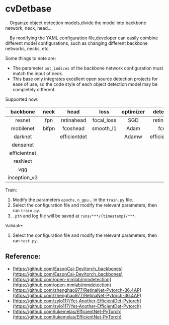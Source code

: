 # cvDetbase
&emsp;Organize object detection models,divide the model into backbone network, neck, head...  


&emsp;By modifying the YAML configuration file,developer can easily combine different model configurations, such as changing different backbone networks, necks, etc.  


Some things to note are:   
- The parameter `out_indices` of the backbone network configuration must match the input of neck.  
- This base only integrates excellent open source detection projects for ease of use, so the code style of each object detection model may be completely different.


Supported now:  
  
|  backbone   | neck  | head       | loss       | optimizer |detector  | dataset |
|  :----:  | :----:   | :---:  |  :---: | :---: | :---:     |:---: |
| resnet      | fpn   | retinahead | focal_loss | SGD    |retinanet | voc |
| mobilenet   | bifpn | fcoshead   | smooth_l1  | Adam    |fcos      | coco|
| darknet |           | efficientdet|           | Adamw   |efficientdet      
| densenet |  
| efficientnet |
| resNext |
| vgg |
| inception_v3|

Train:  
1. Modify the parameters `epochs`, `n_gpu`... in the `train.py` file.
2. Select the configuration file and modify the relevant parameters, then run `train.py`.
3. `.pth` and log file will be saved at `runs/***/{timestamp}/***`.

Validate:  
1. Select the configuration file and modify the relevant parameters, then run `test.py`.




## Reference:
- [https://github.com/EasonCai-Dev/torch_backbones](https://github.com/EasonCai-Dev/torch_backbones)
- [https://github.com/open-mmlab/mmdetection](https://github.com/open-mmlab/mmdetection)
- [https://github.com/zhenghao977/RetinaNet-Pytorch-36.4AP](https://github.com/zhenghao977/RetinaNet-Pytorch-36.4AP)
- [https://github.com/zylo117/Yet-Another-EfficientDet-Pytorch](https://github.com/zylo117/Yet-Another-EfficientDet-Pytorch)
- [https://github.com/lukemelas/EfficientNet-PyTorch](https://github.com/lukemelas/EfficientNet-PyTorch)
